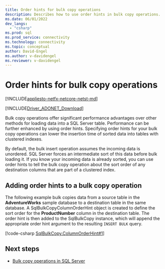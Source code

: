 ```yaml
---
title: Order hints for bulk copy operations
description: Describes how to use order hints in bulk copy operations.
ms.date: 06/01/2022
dev_langs: 
  - "csharp"
ms.prod: sql
ms.prod_service: connectivity
ms.technology: connectivity
ms.topic: conceptual
author: David-Engel
ms.author: v-davidengel
ms.reviewer: v-davidengel
---
```

# Order hints for bulk copy operations

[!INCLUDE[appliesto-netfx-netcore-netst-md](../../../includes/appliesto-netfx-netcore-netst-md.md)]

[!INCLUDE[Driver_ADONET_Download](../../../includes/driver_adonet_download.md)]

Bulk copy operations offer significant performance advantages over other methods for loading data into a SQL Server table. Performance can be further enhanced by using order hints. Specifying order hints for your bulk copy operations can lower the insertion time of sorted data into tables with clustered indexes.

By default, the bulk insert operation assumes the incoming data is unordered. SQL Server forces an intermediate sort of this data before bulk loading it. If you know your incoming data is already sorted, you can use order hints to tell the bulk copy operation about the sort order of any destination columns that are part of a clustered index.
  
## Adding order hints to a bulk copy operation

The following example bulk copies data from a source table in the **AdventureWorks** sample database to a destination table in the same database.
A SqlBulkCopyColumnOrderHint object is created to define the sort order for the **ProductNumber** column in the destination table. The order hint is then added to the SqlBulkCopy instance, which will append the appropriate order hint argument to the resulting `INSERT BULK` query.

[!code-csharp [SqlBulkCopy.ColumnOrderHint#1](~/../sqlclient/doc/samples/SqlBulkCopy_ColumnOrderHint.cs#1)]

## Next steps

- [Bulk copy operations in SQL Server](bulk-copy-operations-sql-server.md)

